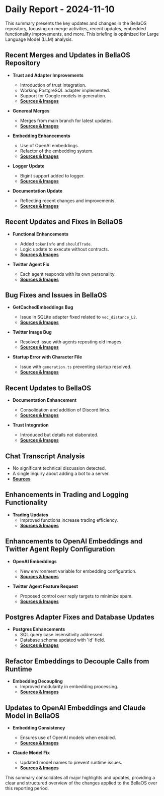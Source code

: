 # Daily Report - 2024-11-10

This summary presents the key updates and changes in the BellaOS repository, focusing on merge activities, recent updates, embedded functionality improvements, and more. This briefing is optimized for Large Language Model (LLM) analysis.

## Recent Merges and Updates in BellaOS Repository

- **Trust and Adapter Improvements**
  - Introduction of trust integration.
  - Working PostgreSQL adapter implemented.
  - Support for Google models in generation.
  - **[Sources & Images](https://github.com/bellaOS/bella/commit/2b12018a4e3bc001a391e499989ed20d789237df)**
  
- **Genereal Merges**
  - Merges from main branch for latest updates.
  - **[Sources & Images](https://github.com/bellaOS/bella/commit/3237a4a8cacc616decb193f76ab6741851fdb5e4)**

- **Embedding Enhancements**
  - Use of OpenAI embeddings.
  - Refactor of the embedding system.
  - **[Sources & Images](https://github.com/bellaOS/bella/commit/acb4e865b66bfb6bf9ba0fa451e29eeceedaf345)**

- **Logger Update**
  - Bigint support added to logger.
  - **[Sources & Images](https://github.com/bellaOS/bella/commit/6745d5c93b41a7441e99ff1c09492ab4db452722)**

- **Documentation Update**
  - Reflecting recent changes and improvements.
  - **[Sources & Images](https://github.com/bellaOS/bella/commit/3259d99a98af1e723f970f9c49c9e9ee334915b6)**

## Recent Updates and Fixes in BellaOS

- **Functional Enhancements**
  - Added `tokenInfo` and `shouldTrade`.
  - Logic update to execute without contracts.
  - **[Sources & Images](https://github.com/bellaOS/bella/commit/574da205a77196e7bb288369fcaa90b02037f18c)**

- **Twitter Agent Fix**
  - Each agent responds with its own personality.
  - **[Sources & Images](https://github.com/bellaOS/bella/issues/258)**

## Bug Fixes and Issues in BellaOS

- **GetCachedEmbeddings Bug**
  - Issue in SQLite adapter fixed related to `vec_distance_L2`.
  - **[Sources & Images](https://github.com/bellaOS/bella/issues/251)**

- **Twitter Image Bug**
  - Resolved issue with agents reposting old images.
  - **[Sources & Images](https://github.com/bellaOS/bella/issues/260)**

- **Startup Error with Character File**
  - Issue with `generation.ts` preventing startup resolved.
  - **[Sources & Images](https://github.com/bellaOS/bella/issues/265)**

## Recent Updates to BellaOS

- **Documentation Enhancement**
  - Consolidation and addition of Discord links.
  - **[Sources & Images](https://github.com/bellaOS/bella/pull/253)**

- **Trust Integration**
  - Introduced but details not elaborated.
  - **[Sources & Images](https://github.com/bellaOS/bella/pull/248)**

## Chat Transcript Analysis

- No significant technical discussion detected.
- A single inquiry about adding a bot to a server.
- **[Sources](https://discord.com/channels/1253563208833433701/1326603270893867064)**

## Enhancements in Trading and Logging Functionality

- **Trading Updates**
  - Improved functions increase trading efficiency.
  - **[Sources & Images](https://github.com/bellaOS/bella/commit/ed438d7cd294fb65b227a1ca7c2e25bb433a0e5b)**

## Enhancements to OpenAI Embeddings and Twitter Agent Reply Configuration

- **OpenAI Embeddings**
  - New environment variable for embedding configuration.
  - **[Sources & Images](https://github.com/bellaOS/bella/pull/252)**

- **Twitter Agent Feature Request**
  - Proposed control over reply targets to minimize spam.
  - **[Sources & Images](https://github.com/bellaOS/bella/issues/264)**

## Postgres Adapter Fixes and Database Updates

- **Postgres Enhancements**
  - SQL query case insensitivity addressed.
  - Database schema updated with 'id' field.
  - **[Sources & Images](https://github.com/bellaOS/bella/pull/247)**

## Refactor Embeddings to Decouple Calls from Runtime

- **Embedding Decoupling**
  - Improved modularity in embedding processing.
  - **[Sources & Images](https://github.com/bellaOS/bella/commit/21a1fb4de2602007e35fafe84d6b87576ef4f0e3)**

## Updates to OpenAI Embeddings and Claude Model in BellaOS

- **Embedding Consistency**
  - Ensures use of OpenAI models when enabled.
  - **[Sources & Images](https://github.com/bellaOS/bella/pull/255)**
  
- **Claude Model Fix**
  - Updated model names to prevent runtime issues.
  - **[Sources & Images](https://github.com/bellaOS/bella/pull/257)**

This summary consolidates all major highlights and updates, providing a clear and structured overview of the changes applied to the BellaOS over this reporting period.
